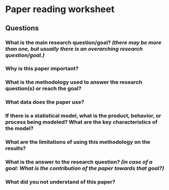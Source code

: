 # Paper reading worksheet

## Questions

### What is the **main research question/goal**? _(there may be more than one, but usually there is an overarching research question/goal.)_



### Why is this paper **important**?



### What is the **methodology** used to answer the research question(s) or reach the goal?



### What **data** does the paper use?



### If there is a **statistical model**, what is the product, behavior, or process being modeled? What are the key characteristics of the model?



### What are the **limitations** of using this methodology on the results?



### What is **the answer** to the research question? _(in case of a goal: What is the contribution of the paper towards that goal?)_



### What did you **not understand** of this paper?



